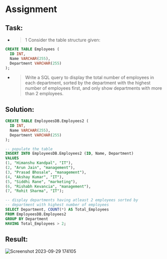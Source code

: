 # Assignment

## Task:

* > 1 Consider the table structure given:

```sql
CREATE TABLE Employees (
  ID INT,
  Name VARCHAR(255),
  Department VARCHAR(255)
);
```

* > Write a SQL query to display the total number of employees in each department, sorted by the department with the highest number of employees first, and only show departments with more than 2 employees.

## Solution:

```sql
CREATE TABLE EmployeesDB.Employees2 (
  ID INT,
  Name VARCHAR(255),
  Department VARCHAR(255)
);

-- populate the table
INSERT INTO EmployeesDB.Employees2 (ID, Name, Department)
VALUES
(1, "Himanshu Kandpal", "IT"),
(2, "Arun Jain", "management"),
(3, "Prasad Bhosale", "management"),
(4, "Akshay Kumar", "IT"),
(5, "Siddhi Rane", "marketing"),
(6, "Rishabh Kevancia", "management"),
(7, "Rohit Sharma", "IT");

-- display departments having atleast 2 employees sorted by 
-- department with highest number of employees
SELECT Department, COUNT(*) AS Total_Employees
FROM EmployeesDB.Employees2 
GROUP BY Department
HAVING Total_Employees > 2; 
```

## Result:

![Screenshot 2023-09-29 174105](https://github.com/HimanS-sys/skill_captain_MySQL/assets/68765011/35ee8584-d456-48c0-a037-62c2bcbefbb8)

